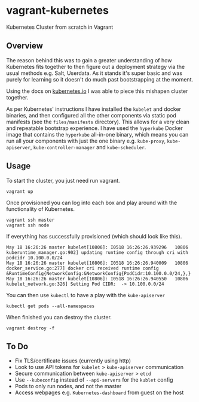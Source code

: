 # vagrant-kubernetes

Kubernetes Cluster from scratch in Vagrant


## Overview

The reason behind this was to gain a greater understanding of how Kubernetes fits together to then figure out a deployment strategy via the usual methods e.g. Salt, Userdata. As it stands it's super basic and was purely for learning so it doesn't do much past bootstrapping at the moment.

Using the docs on [kubernetes.io](kubernetes.io) I was able to piece this mishapen cluster together.

As per Kubernetes' instructions I have installed the `kubelet` and docker binaries, and then configured all the other components via static pod manifests (see the `files/manifests` directory). This allows for a very clean and repeatable bootstrap experience. I have used the `hyperkube` Docker image that contains the `hyperkube` all-in-one binary, which means you can run all your components with just the one binary e.g. `kube-proxy`, `kube-apiserver`, `kube-controller-manager` and `kube-scheduler`.


## Usage

To start the cluster, you just need run vagrant.

```
vagrant up
```

Once provisioned you can log into each box and play around with the functionality of Kubernetes.

```
vagrant ssh master
vagrant ssh node
```

If everything has successfully provisioned (which should look like this).

```
May 18 16:26:26 master kubelet[10806]: I0518 16:26:26.939296   10806 kuberuntime_manager.go:902] updating runtime config through cri with podcidr 10.100.0.0/24
May 18 16:26:26 master kubelet[10806]: I0518 16:26:26.940009   10806 docker_service.go:277] docker cri received runtime config &RuntimeConfig{NetworkConfig:&NetworkConfig{PodCidr:10.100.0.0/24,},}
May 18 16:26:26 master kubelet[10806]: I0518 16:26:26.940550   10806 kubelet_network.go:326] Setting Pod CIDR:  -> 10.100.0.0/24
```

You can then use `kubectl` to have a play with the `kube-apiserver`

```
kubectl get pods --all-namespaces
```

When finished you can destroy the cluster.

```
vagrant destroy -f
```


## To Do

- Fix TLS/certificate issues (currently using http)
- Look to use API tokens for `kubelet` > `kube-apiserver` communication
- Secure communication between `kube-apiserver` > `etcd`
- Use `--kubeconfig` instead of `--api-servers` for the `kublet` config
- Pods to only run nodes, and not the master
- Access webpages e.g. `Kubernetes-dashboard` from guest on the host
